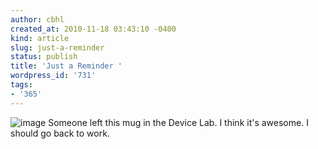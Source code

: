 ```yaml
---
author: cbhl
created_at: 2010-11-18 03:43:10 -0400
kind: article
slug: just-a-reminder
status: publish
title: 'Just a Reminder '
wordpress_id: '731'
tags:
- '365'
---
```


![image](http://images.azuresky.ca/blog/wp-content/uploads/2010/11/wpid-IMG_20101118_034056.jpg)
Someone left this mug in the Device Lab. I think it's awesome. I should
go back to work.
